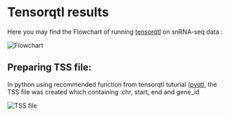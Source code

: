 # Tensorqtl results
Here you may find the Flowchart of running [tensorqtl](https://github.com/broadinstitute/tensorqtl/tree/master) on snRNA-seq data :

![Flowchart](https://github.com/karbalaei/tensorqtl/blob/main/Graph/Flowchart.jpg)


## Preparing TSS file:

In python using recommended function from tensorqtl tuturial ([pyqtl](https://github.com/broadinstitute/pyqtl), the TSS file was created which containing :chr, start, end and gene_id 

![TSS file](https://github.com/karbalaei/tensorqtl/blob/main/Graph/TSS_file.jpg)

